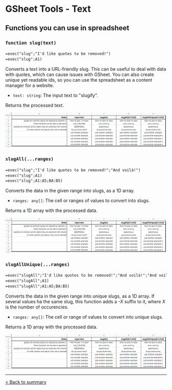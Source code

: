 # GSheet Tools - Text

## Functions you can use in spreadsheet

### `function slug(text)`

```txt
=exec("slug";"I'd like quotes to be removed!")
=exec("slug";A1)
```

Converts a text into a URL-friendly slug. This can be useful to deal with data with quotes, which can cause issues with GSheet. You can also create unique yet readable ids, so you can use the spreadsheet as a content manager for a website.

- `text: string`: The input text to "slugify".

Returns the processed text.

![Usage example of slug functions](./images/text/slug.png)

### `slugAll(...ranges)`

```txt
=exec("slug";"I'd like quotes to be removed!";"And voilà!")
=exec("slug";A1)
=exec("slug";A1:A5;BA:B5)
```

Converts the data in the given range into slugs, as a 1D array.

- `ranges: any[]`: The cell or ranges of values to convert into slugs.

Returns a 1D array with the processed data.

![Usage example of slug functions](./images/text/slug.png)

### `slugAllUnique(...ranges)`

```txt
=exec("slugAll";"I'd like quotes to be removed!";"And voilà!";"And voilà!")
=exec("slugAll";A1)
=exec("slugAll";A1:A5;BA:B5)
```

Converts the data in the given range into unique slugs, as a 1D array. If several values ha the same slug, this function adds a *-X* suffix to it, where *X* is the number of occurencies.

- `ranges: any[]`: The cell or range of values to convert into unique slugs.

Returns a 1D array with the processed data.

![Usage example of slug functions](./images/text/slug.png)

---

[< Back to summary](./README.md)